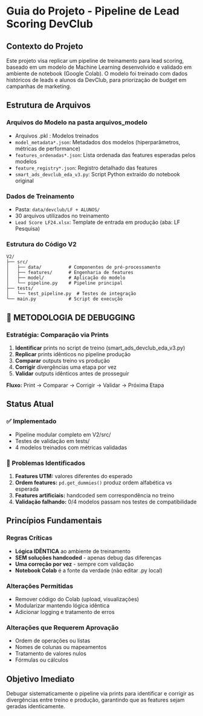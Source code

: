 # Guia do Projeto - Pipeline de Lead Scoring DevClub

## Contexto do Projeto
Este projeto visa replicar um pipeline de treinamento para lead scoring, baseado em um modelo de Machine Learning desenvolvido e validado em ambiente de notebook (Google Colab). O modelo foi treinado com dados históricos de leads e alunos da DevClub, para priorização de budget em campanhas de marketing.

## Estrutura de Arquivos

### Arquivos do Modelo na pasta arquivos_modelo
- Arquivos .pkl : Modelos treinados
- `model_metadata*.json`: Metadados dos modelos (hiperparâmetros, métricas de performance)
- `features_ordenadas*.json`: Lista ordenada das features esperadas pelos modelos
- `feature_registry*.json`: Registro detalhado das features
- `smart_ads_devclub_eda_v3.py`: Script Python extraído do notebook original

### Dados de Treinamento
- Pasta: `data/devclub/LF + ALUNOS/`
- 30 arquivos utilizados no treinamento
- `Lead Score LF24.xlsx`: Template de entrada em produção (aba: LF Pesquisa)

### Estrutura do Código V2
```
V2/
├── src/
│   ├── data/          # Componentes de pré-processamento
│   ├── features/      # Engenharia de features
│   ├── model/         # Aplicação do modelo
│   └── pipeline.py    # Pipeline principal
├── tests/
│   └── test_pipeline.py  # Testes de integração
└── main.py            # Script de execução
```

## 🔴 METODOLOGIA DE DEBUGGING

### Estratégia: Comparação via Prints
1. **Identificar** prints no script de treino (smart_ads_devclub_eda_v3.py)
2. **Replicar** prints idênticos no pipeline produção
3. **Comparar** outputs treino vs produção
4. **Corrigir** divergências uma etapa por vez
5. **Validar** outputs idênticos antes de prosseguir

**Fluxo:** Print → Comparar → Corrigir → Validar → Próxima Etapa

## Status Atual

### ✅ Implementado
- Pipeline modular completo em V2/src/
- Testes de validação em tests/
- 4 modelos treinados com métricas validadas

### 🚨 Problemas Identificados
1. **Features UTM:** valores diferentes do esperado
2. **Ordem features:** `pd.get_dummies()` produz ordem alfabética vs esperada
3. **Features artificiais:** handcoded sem correspondência no treino
4. **Validação falhando:** 0/4 modelos passam nos testes de compatibilidade

## Princípios Fundamentais

### Regras Críticas
- **Lógica IDÊNTICA** ao ambiente de treinamento
- **SEM soluções handcoded** - apenas debug das diferenças
- **Uma correção por vez** - sempre com validação
- **Notebook Colab** é a fonte da verdade (não editar .py local)

### Alterações Permitidas
- Remover código do Colab (upload, visualizações)
- Modularizar mantendo lógica idêntica
- Adicionar logging e tratamento de erros

### Alterações que Requerem Aprovação
- Ordem de operações ou listas
- Nomes de colunas ou mapeamentos
- Tratamento de valores nulos
- Fórmulas ou cálculos

## Objetivo Imediato
Debugar sistematicamente o pipeline via prints para identificar e corrigir as divergências entre treino e produção, garantindo que as features sejam geradas identicamente.